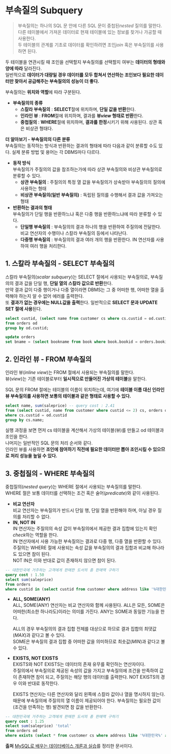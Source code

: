# 부속질의 Subquery
> 부속질의는 하나의 SQL 문 안에 다른 SQL 문이 중첩된*nested* 질의를 말한다.   
  다른 테이블에서 가져온 데이터로 현재 테이블에 있는 정보를 찾거나 가공할 때 사용한다.   
  두 테이블의 관계를 기초로 데이터를 확인하려면 조인*join* 혹은 부속질의를 사용하면 된다.

두 테이블을 연관시킬 때 조인을 선택할지 부속질의를 선택할지 여부는 **데이터의 형태와 양에 따라** 달라진다.   
일반적으로 **데이터가 대량일 경우 데이터를 모두 합쳐서 연산하는 조인보다 필요한 데이터만 찾아서 공급해주는 부속질의의 성능이 더 좋다.**

부속질의는 **위치와 역할**에 따라 구분된다.
- **부속질의의 종류**
  - **스칼라 부속질의** : **SELECT**절에 위치하며, **단일 값을 반환**한다.
  - **인라인 뷰** : **FROM**절에 위치하며, 결과를 **뷰*view* 형태로 반환**한다.
  - **중첩질의** : **WHERE**절에 위치하며, **결과를 한정**시키기 위해 사용된다. 상관 혹은 비상관 형태다.

**더 알아보기 - 부속질의의 다른 분류**   
부속질의는 동작하는 방식과 반환하는 결과의 형태에 따라 다음과 같이 분류할 수도 있다. 실제 분류 방법 및 용어는 각 DBMS마다 다르다.
- **동작 방식**   
부속질의가 주질의의 값을 참조하는가에 따라 상관 부속질의와 비상관 부속질의로 분류할 수 있다.
  - **상관 부속질의** : 주질의의 특정 열 값을 부속질의가 상속받아 부속질의의 질의에 사용하는 형태
  - **비상관 부속질의(일반 부속질의)** : 독립된 질의를 수행해서 결과 값을 가져오는 형태
- **반환하는 결과의 형태**   
부속질의가 단일 행을 반환하느냐 혹은 다중 행을 반환하느냐에 따라 분류할 수 있다.
  - **단일행 부속질의** : 부속질의의 결과 하나의 행을 반환하여 주질의에 전달한다. 비교 연산자의 수행이나 스칼라 부속질의 등에서 나타난다.
  - **다중행 부속질의** : 부속질의의 결과 여러 개의 행을 반환한다. IN 연산자를 사용하여 여러 행을 처리한다.

## 1. 스칼라 부속질의 - SELECT 부속질의
스칼라 부속질의(*scalar subquery*)는 SELECT 절에서 사용되는 부속질의로, 부속질의의 결과 값을 단일 행, **단일 열의 스칼라 값으로 반환**한다.   
만약 결과 값이 다중 행이거나 다중 열이라면 DBMS는 그 중 어떠한 행, 어떠한 열을 출력해야 하는지 알 수 없어 에러를 출력한다.   
또 **결과가 없는 경우에는 NULL값을 출력**한다.
일반적으로 **SELECT 문과 UPDATE SET 절에 사용**된다.   

```sql
select custid, (select name from customer cs where cs.custid = od.custid) 'name', sum(saleprice) 'total'
from orders od
group by od.custid;
```

```sql
update orders
set bname = (select bookname from book where book.bookid = orders.bookid);
```   
   
## 2. 인라인 뷰 - FROM 부속질의
인라인 뷰(*inline view*)는 FROM 절에서 사용되는 부속질의를 말한다.   
뷰(*view*)는 기존 테이블로부터 **일시적으로 만들어진 가상의 테이블**을 말한다.   
   
SQL 문의 FROM 절에는 테이블의 이름이 위치하는데, 여기에 **테이블 이름 대신 인라인 뷰 부속질의를 사용하면 보통의 테이블과 같은 형태로 사용할 수 있다.**   
   
```sql
select name, sum(saleprice) -- query cost : 2.41
from (select custid, name from customer where custid <= 2) cs, orders od
where cs.custid = od.custid
group by cs.name;
```   
실행 과정을 보면 먼저 cs 테이블을 계산해서 가상의 테이블(뷰)를 만들고 od 테이블과 조인을 한다.   
나머지는 일반적인 SQL 문의 처리 순서와 같다.   
인라인 뷰를 사용하면 **조인에 참여하기 직전에 필요한 데이터만 뽑아 조인시킬 수 있으므로 처리 성능을 높일 수 있다.**   
   
## 3. 중첩질의 - WHERE 부속질의
중첩질의(*nested query*)는 WHERE 절에서 사용되는 부속질의를 말한다.   
WHERE 절은 보통 데이터를 선택하는 조건 혹은 술어(*predicate*)와 같이 사용된다.   
   
  - **비교 연산자**   
  비교 연산자는 부속질의가 반드시 단일 행, 단일 열을 반환해야 하며, 아닐 경우 질의를 처리할 수 없다.   
  - **IN, NOT IN**   
  IN 연산자는 주질의의 속성 값이 부속질의에서 제공한 결과 집합에 있는지 확인*check*하는 역할을 한다.   
  IN 연산자에서 사용 가능한 부속질의는 결과로 다중 행, 다중 열을 반환할 수 있다.   
  주질의는 WHERE 절에 사용되는 속성 값을 부속질의의 결과 집합과 비교해 하나라도 있으면 참이 된다.   
  NOT IN은 이와 반대로 값이 존재하지 않으면 참이 된다.   
  ```sql
  -- 대한민국에 거주하는 고객에게 판매한 도서의 총 판매액 구하기
  query cost : 1.50
  select sum(saleprice)
  from orders
  where custid in (select custid from customer where address like '%대한민국%');
  ```   
   
  - **ALL, SOME(ANY)**   
    ALL, SOME(ANY) 연산자는 비교 연산자와 함께 사용된다.
    ALL은 모든, SOME은 어떠한(최소한 하나라도)이라는 의미를 가진다.
    ANY는 SOME과 동일한 기능을 한다.   
   
    ALL의 경우 부속질의의 결과 집합 전체를 대상으로 하므로 결과 집합의 최댓값(*MAX*)과 같다고 볼 수 있다.   
    SOME은 부속질의 결과 집합 중 어떠한 값을 의미하므로 최솟값(*MIN*)과 같다고 볼 수 있다.   
   
  - **EXISTS, NOT EXISTS**   
    EXISTS와 NOT EXISTS는 데이터의 존재 유무를 확인하는 연산자이다.   
    주질의에서 부속질의로 제공된 속성의 값을 가지고 부속질의에 조건을 만족하여 값이 존재하면 참이 되고, 주질의는 해당 행의 데이터를 출력한다.
    NOT EXISTS의 경우 이와 반대로 동작한다.   
  
    EXISTS 연산자는 다른 연산자와 달리 왼쪽에 스칼라 값이나 열을 명시하지 않는다.
    때문에 부속질의에 주질의의 열 이름이 제공되어야 한다.
    부속질의는 필요한 값이(조건을 만족하는 행) 발견되면 참 값을 반환한다.
  ```sql
  -- 대한민국에 거주하는 고객에게 판매한 도서의 총 판매액 구하기
  query cost : 1.25
  select sum(saleprice) 'total'
  from orders od
  where exists (select * from customer cs where address like '%대한민국%' and cs.custid = od.custid);
  ```
**출처** [MySQL로 배우는 데이터베이스 개론과 실습](http://www.yes24.com/Product/Goods/77724190)를 정리한 문서이다.

